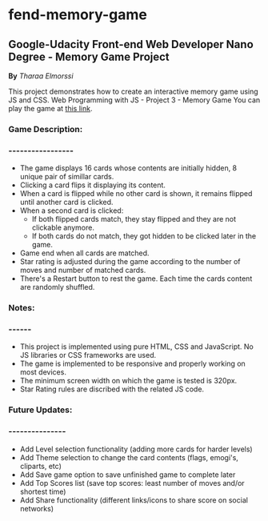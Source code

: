 # fend-memory-game
## Google-Udacity Front-end Web Developer Nano Degree - Memory Game Project
**By** _Tharaa Elmorssi_

This project demonstrates how to create an interactive memory game using JS and CSS.
Web Programming with JS - Project 3 - Memory Game
You can play the game at [this link](https://raw.githack.com/tharaae/fend-memory-game/master/index.html).

### Game Description:
### -----------------
- The game displays 16 cards whose contents are initially hidden, 8 unique pair of simillar cards.
- Clicking a card flips it displaying its content.
- When a card is flipped while no other card is shown, it remains flipped until another card is clicked.
- When a second card is clicked:
    * If both flipped cards match, they stay flipped and they are not clickable anymore.
    * If both cards do not match, they got hidden to be clicked later in the game.
- Game end when all cards are matched.
- Star rating is adjusted during the game according to the number of moves and number of matched cards.
- There's a Restart button to rest the game. Each time the cards content are randomly shuffled.

### Notes:
### ------
- This project is implemented using pure HTML, CSS and JavaScript. No JS libraries or CSS frameworks are used.
- The game is implemented to be responsive and properly working on most devices.
- The minimum screen width on which the game is tested is 320px.
- Star Rating rules are discribed with the related JS code.

### Future Updates:
### ---------------
- Add Level selection functionality (adding more cards for harder levels)
- Add Theme selection to change the card contents (flags, emogi's, cliparts, etc)
- Add Save game option to save unfinished game to complete later
- Add Top Scores list (save top scores: least number of moves and/or shortest time)
- Add Share functionality (different links/icons to share score on social networks)
